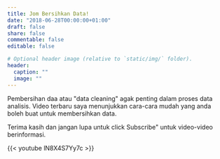 ```yaml
---
title: Jom Bersihkan Data!
date: "2018-06-28T00:00:00+01:00"
draft: false
share: false
commentable: false
editable: false

# Optional header image (relative to `static/img/` folder).
header:
  caption: ""
  image: ""
---
```


Pembersihan daa atau "data cleaning" agak penting dalam proses data analisis. Video terbaru saya menunjukkan cara-cara mudah yang anda boleh buat untuk membersihkan data.

Terima kasih dan jangan lupa untuk click Subscribe" untuk video-video berinformasi.

{{< youtube lN8X4S7Yy7c >}}
